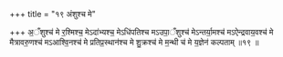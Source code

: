 +++
title = "१९ अंशुश्च मे"

+++
अ॒ँशुश्च॑ मे र॒श्मिश्च॒ मेऽदा॑भ्यश्च॒ मेऽधि॑पतिश्च मऽउपा॒ँशुश्च॑ मेऽन्तर्या॒मश्च॑ मऽऐन्द्रवाय॒वश्च॑ मे मैत्रावरु॒णश्च॑ मऽआश्वि॒नश्च॑ मे प्रतिप्र॒स्थान॑श्च मे शु॒क्रश्च॑ मे म॒न्थी च॑ मे य॒ज्ञेन॑ कल्पताम् ॥१९ ॥